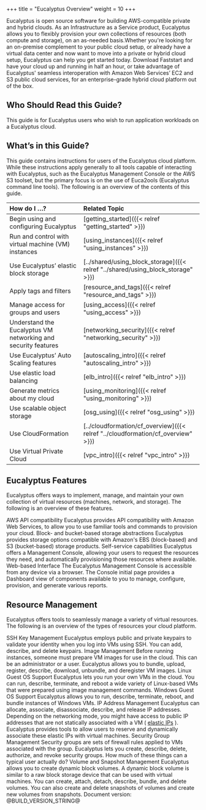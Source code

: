 +++
title = "Eucalyptus Overview"
weight = 10
+++

Eucalyptus is open source software for building AWS-compatible private and hybrid clouds. As an Infrastructure as a Service product, Eucalyptus allows you to flexibly provision your own collections of resources (both compute and storage), on an as-needed basis.Whether you're looking for an on-premise complement to your public cloud setup, or already have a virtual data center and now want to move into a private or hybrid cloud setup, Eucalyptus can help you get started today. Download Faststart and have your cloud up and running in half an hour, or take advantage of Eucalyptus' seamless interoperation with Amazon Web Services’ EC2 and S3 public cloud services, for an enterprise-grade hybrid cloud platform out of the box. 


## Who Should Read this Guide?
This guide is for Eucalyptus users who wish to run application workloads on a Eucalyptus cloud. 


## What’s in this Guide?
This guide contains instructions for users of the Eucalyptus cloud platform. While these instructions apply generally to all tools capable of interacting with Eucalyptus, such as the Eucalyptus Management Console or the AWS S3 toolset, but the primary focus is on the use of Euca2ools (Eucalyptus command line tools). The following is an overview of the contents of this guide. 



| How do I …? | Related Topic | 
|  :---- |  :---- | 
| Begin using and configuring Eucalyptus | [getting_started]({{< relref "getting_started" >}}) | 
| Run and control with virtual machine (VM) instances | [using_instances]({{< relref "using_instances" >}}) | 
| Use Eucalyptus’ elastic block storage | [../shared/using_block_storage]({{< relref "../shared/using_block_storage" >}}) | 
| Apply tags and filters | [resource_and_tags]({{< relref "resource_and_tags" >}}) | 
| Manage access for groups and users | [using_access]({{< relref "using_access" >}}) | 
| Understand the Eucalyptus VM networking and security features | [networking_security]({{< relref "networking_security" >}}) | 
| Use Eucalyptus’ Auto Scaling features | [autoscaling_intro]({{< relref "autoscaling_intro" >}}) | 
| Use elastic load balancing | [elb_intro]({{< relref "elb_intro" >}}) | 
| Generate metrics about my cloud | [using_monitoring]({{< relref "using_monitoring" >}}) | 
| Use scalable object storage | [osg_using]({{< relref "osg_using" >}}) | 
| Use CloudFormation | [../cloudformation/cf_overview]({{< relref "../cloudformation/cf_overview" >}}) | 
| Use Virtual Private Cloud | [vpc_intro]({{< relref "vpc_intro" >}}) | 


## Eucalyptus Features
Eucalyptus offers ways to implement, manage, and maintain your own collection of virtual resources (machines, network, and storage). The following is an overview of these features. 


AWS API compatibility
 Eucalyptus provides API compatibility with Amazon Web Services, to allow you to use familiar tools and commands to provision your cloud. 
Block- and bucket-based storage abstractions
 Eucalyptus provides storage options compatible with Amazon's EBS (block-based) and S3 (bucket-based) storage products. 
Self-service capabilities
 Eucalyptus offers a Management Console, allowing your users to request the resources they need, and automatically provisioning those resources where available. 
Web-based Interface
 The Eucalyptus Management Console is accessible from any device via a browser. The Console initial page provides a Dashboard view of components available to you to manage, configure, provision, and generate various reports. 

## Resource Management
Eucalyptus offers tools to seamlessly manage a variety of virtual resources. The following is an overview of the types of resources your cloud platform. 


SSH Key Management
 Eucalyptus employs public and private keypairs to validate your identity when you log into VMs using SSH. You can add, describe, and delete keypairs. 
Image Management
 Before running instances, someone must prepare VM images for use in the cloud. This can be an administrator or a user. Eucalyptus allows you to bundle, upload, register, describe, download, unbundle, and deregister VM images. 
Linux Guest OS Support
 Eucalyptus lets you run your own VMs in the cloud. You can run, describe, terminate, and reboot a wide variety of Linux-based VMs that were prepared using image management commands. 
Windows Guest OS Support
 Eucalyptus allows you to run, describe, terminate, reboot, and bundle instances of Windows VMs. 
IP Address Management
 Eucalyptus can allocate, associate, disassociate, describe, and release IP addresses. Depending on the networking mode, you might have access to public IP addresses that are not statically associated with a VM ( [elastic IPs](../shared/glossary.dita#elasticips) ). Eucalyptus provides tools to allow users to reserve and dynamically associate these elastic IPs with virtual machines. 
Security Group Management
 Security groups are sets of firewall rules applied to VMs associated with the group. Eucalyptus lets you create, describe, delete, authorize, and revoke security groups. How much of these things can a typical user actually do? 
Volume and Snapshot Management
 Eucalyptus allows you to create dynamic block volumes. A dynamic block volume is similar to a raw block storage device that can be used with virtual machines. You can create, attach, detach, describe, bundle, and delete volumes. You can also create and delete snapshots of volumes and create new volumes from snapshots. 
Document version: @BUILD_VERSION_STRING@ 

